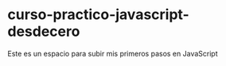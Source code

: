 # curso-practico-javascript-desdecero
Este es un espacio para subir mis primeros pasos en JavaScript
